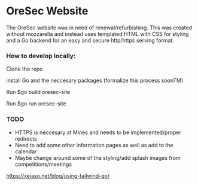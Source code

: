 # OreSec Website
The OreSec website was in need of renewal/refurbishing. This was created without mozzarella and instead uses templated HTML with CSS for styling and a Go backend for an easy and secure http/https serving format.

### How to develop locally:
Clone the repo

install Go and the neccesary packages (formalize this process soonTM)

Run $go build oresec-site

Run $go run oresec-site


### TODO
- HTTPS is neccesary at Mines and needs to be implemented/proper redirects
- Need to add some other information pages as well as add to the calendar
- Maybe change around some of the styling/add splash images from competitions/meetings

https://xeiaso.net/blog/using-tailwind-go/
